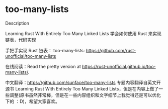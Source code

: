 # too-many-lists
Description

Learning Rust With Entirely Too Many Linked Lists 学会如何使用 Rust 来实现链表，代码实现


手把手实现 Rust 链表： too-many-lists: https://github.com/rust-unofficial/too-many-lists

在线阅读：Read the pretty version at https://rust-unofficial.github.io/too-many-lists/.

中文翻译：https://github.com/sunface/too-many-lists  专题内容翻译自英文开源书 Learning Rust With Entirely Too Many Linked Lists，但是在内容上做了一些调整(原书虽然非常棒，但是在一些内容组织和文字细节上我觉得还是可以优化下的 ：D)，希望大家喜欢。
